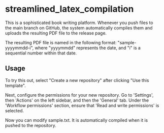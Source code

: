 # streamlined_latex_compilation

This is a sophisticated book writing platform. Whenever you push files to the main branch on GitHub, the system automatically compiles them and uploads the resulting PDF file to the release page.

The resulting PDF file is named in the following format: "sample-yyyymmdd-i", where "yyyymmdd" represents the date, and "i" is a sequential number within that date.

## Usage
To try this out, select "Create a new repository" after clicking "Use this template".

Next, configure the permissions for your new repository. Go to 'Settings', then 'Actions' on the left sidebar, and then the 'General' tab. Under the 'Workflow permissions' section, ensure that 'Read and write permissions' is selected.

Now you can modify sample.txt. It is automatically compiled when it is pushed to the repository.